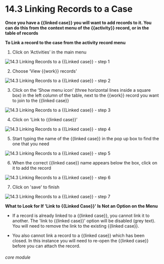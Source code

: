 # 14.3 Linking Records to a Case

**Once you have a {{linked case}} you will want to add records to it. You can do this from the context menu of the {{activity}} record, or in the table of records**

**To Link a record to the case from the activity record menu**

1. Click on ‘Activities’ in the main menu

![14.3 Linking Records to a {{Linked case}} - step 1](14.3_Linking_Records_to_a_Case_im_1.png)

2. Choose ‘View {{work}} records’

![14.3 Linking Records to a {{Linked case}} - step 2](14.3_Linking_Records_to_a_Case_im_2.png)

3. Click on the ‘Show menu icon’ (three horizontal lines inside a square box) in the left column of the table, next to the {{work}} record you want to join to the {{linked case}}

![14.3 Linking Records to a {{Linked case}} - step 3](14.3_Linking_Records_to_a_Case_im_3.png)

4. Click on &#039;Link to {{linked case}}’

![14.3 Linking Records to a {{Linked case}} - step 4](14.3_Linking_Records_to_a_Case_im_4.png)

5. Start typing the name of the {{linked case}} in the pop up box to find the one that you need

![14.3 Linking Records to a {{Linked case}} - step 5](14.3_Linking_Records_to_a_Case_im_5.png)

6. When the correct {{linked case}} name appears below the box, click on it to add the record

![14.3 Linking Records to a {{Linked case}} - step 6](14.3_Linking_Records_to_a_Case_im_6.png)

7. Click on &#039;save&#039; to finish

![14.3 Linking Records to a {{Linked case}} - step 7](14.3_Linking_Records_to_a_Case_im_7.png)

**What to Look for If 'Link to {{Linked Case}}' Is Not an Option on the Menu**

- If a record is already linked to a {{linked case}}, you cannot link it to another. The 'link to {{linked case}}' option will be disabled (grey text). You will need to remove the link to the existing {{linked case}}.

- You also cannot link a record to a {{linked case}} which has been closed. In this instance you will need to re-open the {{linked case}} before you can attach the record. 


###### core module
